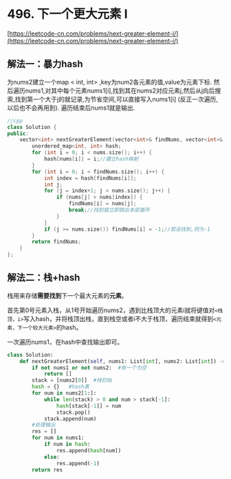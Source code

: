 # 496. 下一个更大元素 I

[https://leetcode-cn.com/problems/next-greater-element-i/](https://leetcode-cn.com/problems/next-greater-element-i/)

## 解法一：暴力hash

为nums2建立一个map &lt; int, int&gt; ,key为num2各元素的值,value为元素下标. 然后遍历nums1,对其中每个元素nums1\[i\],找到其在nums2对应元素j,然后从j向后搜索,找到第一个大于j的就记录,为节省空间,可以直接写入nums1\[i\] \(反正一次遍历,以后也不会再用到\). 遍历结束后nums1就是输出.

```cpp
//cpp
class Solution {
public:
    vector<int> nextGreaterElement(vector<int>& findNums, vector<int>& nums) {
        unordered_map<int, int> hash;
        for (int i = 0; i < nums.size(); i++) {
            hash[nums[i]] = i;//建立hash映射
        }
        for (int i = 0; i < findNums.size(); i++) {
            int index = hash[findNums[i]];
            int j;
            for (j = index+1; j < nums.size(); j++) {
                if (nums[j] > nums[index]) {
                    findNums[i] = nums[j];
                    break;//找到就立即跳出本层循环
                }                
            }
            if (j >= nums.size()) findNums[i] = -1;//若没找到,则为-1
        }
        return findNums;
    }
};
```

## 解法二：栈+hash

栈用来存储**需要找到**下一个最大元素的**元素**。

首先第0号元素入栈，从1号开始遍历nums2，遇到比栈顶大的元素i就将键值对`<栈顶，i>`写入hash，并将栈顶出栈，直到栈空或者i不大于栈顶，遍历结束就得到`<元素，下一个较大元素>`的hash。

一次遍历nums1，在hash中查找输出即可。

```python
class Solution:
    def nextGreaterElement(self, nums1: List[int], nums2: List[int]) -> List[int]:
        if not nums1 or not nums2:  #有一个为空
            return []
        stack = [nums2[0]]  #栈初始
        hash = {}   #hash表
        for num in nums2[1:]:
            while len(stack) > 0 and num > stack[-1]:
                hash[stack[-1]] = num
                stack.pop()
            stack.append(num)
        #处理输出
        res = []
        for num in nums1:
            if num in hash:
                res.append(hash[num])
            else:
                res.append(-1)
        return res
```

